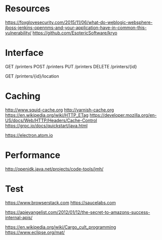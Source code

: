 # Resources

https://foxglovesecurity.com/2015/11/06/what-do-weblogic-websphere-jboss-jenkins-opennms-and-your-application-have-in-common-this-vulnerability/
https://github.com/EsotericSoftware/kryo

# Interface

GET /printers
POST /printers
PUT /printers
DELETE /printers/{id}


GET /printers/{id}/location


# Caching

http://www.squid-cache.org
http://varnish-cache.org
https://en.wikipedia.org/wiki/HTTP_ETag
https://developer.mozilla.org/en-US/docs/Web/HTTP/Headers/Cache-Control
https://grpc.io/docs/quickstart/java.html

https://electron.atom.io

# Performance

http://openjdk.java.net/projects/code-tools/jmh/

# Test

https://www.browserstack.com
https://saucelabs.com


https://apievangelist.com/2012/01/12/the-secret-to-amazons-success-internal-apis/

https://en.wikipedia.org/wiki/Cargo_cult_programming
https://www.eclipse.org/mat/
